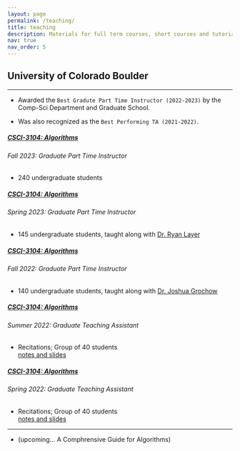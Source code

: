 ```yaml
---
layout: page
permalink: /teaching/
title: teaching
description: Materials for full term courses, short courses and tutorials that I've taught or created.
nav: true
nav_order: 5
---
```


## University of Colorado Boulder

---

* Awarded the `Best Gradute Part Time Instructor (2022-2023)` by the Comp-Sci Department and Graduate School.

* Was also recognized as the `Best Performing TA (2021-2022)`.

<div class="card mt-3">
  <div class="p-3">
    <div class="row">
      <div class="col-sm-10">
        <h5 class="card-title"><a href="https://www.colorado.edu/cs/cspb-3104-algorithms" target="_blank" rel="noopener noreferrer">CSCI-3104: Algorithms</a></h5>
        <h6 class="card-subtitle font-italic">Fall 2023: Graduate Part Time Instructor</h6>
      </div>
    </div>
    <div class="p-3">
        <ul class="card-text font-weight-light list-group list-group-flush ul-class">
        <li class="list-group-item">
            <div class="row">
            <div class="col-sm-9">
                240 undergraduate students
            </div>
            <!-- <div class="col-sm-3">
                <a href="https://www.cs.cmu.edu/~epxing/Class/10708-20/lectures/lecture19-RL1.pdf" target="_blank" rel="noopener noreferrer">slides</a>&nbsp;
                <a href="https://www.cs.cmu.edu/~epxing/Class/10708-20/scribe/lec19_scribe.pdf" target="_blank" rel="noopener noreferrer">notes</a>&nbsp;
            </div> -->
            </div>
        </li>
        </ul>
    </div>
  </div>
</div>

<div class="card mt-3">
  <div class="p-3">
    <div class="row">
      <div class="col-sm-10">
        <h5 class="card-title"><a href="https://www.colorado.edu/cs/cspb-3104-algorithms" target="_blank" rel="noopener noreferrer">CSCI-3104: Algorithms</a></h5>
        <h6 class="card-subtitle font-italic">Spring 2023: Graduate Part Time Instructor</h6>
      </div>
    </div>
    <div class="p-3">
        <ul class="card-text font-weight-light list-group list-group-flush ul-class">
        <li class="list-group-item">
            <div class="row">
            <div class="col-sm-9">
                145 undergraduate students, taught along with <a href="https://www.colorado.edu/biofrontiers/ryan-layer"> Dr. Ryan Layer </a>
            </div>
            <!-- <div class="col-sm-3">
                <a href="https://www.cs.cmu.edu/~epxing/Class/10708-20/lectures/lecture19-RL1.pdf" target="_blank" rel="noopener noreferrer">slides</a>&nbsp;
                <a href="https://www.cs.cmu.edu/~epxing/Class/10708-20/scribe/lec19_scribe.pdf" target="_blank" rel="noopener noreferrer">notes</a>&nbsp;
            </div> -->
            </div>
        </li>
        </ul>
    </div>
  </div>
</div>

<div class="card mt-3">
  <div class="p-3">
    <div class="row">
      <div class="col-sm-10">
        <h5 class="card-title"><a href="https://www.colorado.edu/cs/cspb-3104-algorithms" target="_blank" rel="noopener noreferrer">CSCI-3104: Algorithms</a></h5>
        <h6 class="card-subtitle font-italic">Fall 2022: Graduate Part Time Instructor</h6>
      </div>
    </div>
    <div class="p-3">
        <ul class="card-text font-weight-light list-group list-group-flush ul-class">
        <li class="list-group-item">
            <div class="row">
            <div class="col-sm-9">
                140 undergraduate students, taught along with <a href="https://home.cs.colorado.edu/~jgrochow/index.html"> Dr. Joshua Grochow </a>
            </div>
            <!-- <div class="col-sm-3">
                <a href="https://www.cs.cmu.edu/~epxing/Class/10708-20/lectures/lecture19-RL1.pdf" target="_blank" rel="noopener noreferrer">slides</a>&nbsp;
                <a href="https://www.cs.cmu.edu/~epxing/Class/10708-20/scribe/lec19_scribe.pdf" target="_blank" rel="noopener noreferrer">notes</a>&nbsp;
            </div> -->
            </div>
        </li>
        </ul>
    </div>
  </div>
</div>

<div class="card mt-3">
  <div class="p-3">
    <div class="row">
      <div class="col-sm-10">
        <h5 class="card-title"><a href="https://www.colorado.edu/cs/cspb-3104-algorithms" target="_blank" rel="noopener noreferrer">CSCI-3104: Algorithms</a></h5>
        <h6 class="card-subtitle font-italic">Summer 2022: Graduate Teaching Assistant</h6>
      </div>
    </div>
    <div class="p-3">
        <ul class="card-text font-weight-light list-group list-group-flush ul-class">
        <li class="list-group-item">
            <div class="row">
            <div class="col-sm-9">
                Recitations;  Group of 40 students
            </div>
            <div class="col-sm-3">
                <a href="https://drive.google.com/drive/folders/166g_npIoCGudQAldWwMIeKmeGsL_FBJ_" target="_blank" rel="noopener noreferrer">notes and slides</a>&nbsp;
            </div>
            </div>
        </li>
        </ul>
    </div>
  </div>
</div>

<div class="card mt-3">
  <div class="p-3">
    <div class="row">
      <div class="col-sm-10">
        <h5 class="card-title"><a href="https://www.colorado.edu/cs/cspb-3104-algorithms" target="_blank" rel="noopener noreferrer">CSCI-3104: Algorithms</a></h5>
        <h6 class="card-subtitle font-italic">Spring 2022: Graduate Teaching Assistant</h6>
      </div>
    </div>
    <div class="p-3">
        <ul class="card-text font-weight-light list-group list-group-flush ul-class">
        <li class="list-group-item">
            <div class="row">
            <div class="col-sm-9">
                Recitations;  Group of 40 students
            </div>
            <div class="col-sm-3">
                <a href="https://drive.google.com/drive/folders/1urjjJvbnwg9xluFHHZQfeC7h1LXnc85R" target="_blank" rel="noopener noreferrer">notes and slides</a>&nbsp;
            </div>
            </div>
        </li>
        </ul>
    </div>
  </div>
</div>

---

* (upcoming... A Comphrensive Guide for Algorithms)